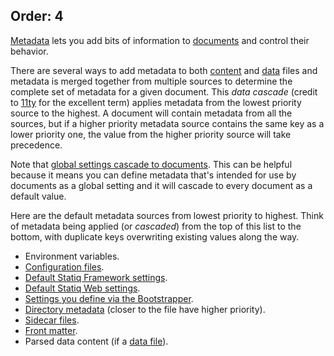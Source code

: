 Order: 4
---
[Metadata](xref:documents-and-metadata#about-metadata) lets you add bits of information to [documents](xref:documents-and-metadata) and control their behavior.

There are several ways to add metadata to both [content](xref:web-content) and [data](xref:web-data) files and metadata is merged together from multiple sources to determine the complete set of metadata for a given document. This _data cascade_ (credit to [11ty](https://www.11ty.dev/docs/data-cascade/) for the excellent term) applies metadata from the lowest priority source to the highest. A document will contain metadata from all the sources, but if a higher priority metadata source contains the same key as a lower priority one, the value from the higher priority source will take precedence.

Note that [global settings cascade to documents](xref:settings#cascade-to-documents). This can be helpful because it means you can define metadata that's intended for use by documents as a global setting and it will cascade to every document as a default value.

Here are the default metadata sources from lowest priority to highest. Think of metadata being applied (or _cascaded_) from the top of this list to the bottom, with duplicate keys overwriting existing values along the way.

- Environment variables.
- [Configuration files](xref:settings#configuration-files).
- [Default Statiq Framework settings](xref:settings).
- [Default Statiq Web settings](xref:web-settings).
- [Settings you define via the Bootstrapper](xref:specifying-settings).
- [Directory metadata](xref:web-directory-metadata) (closer to the file have higher priority).
- [Sidecar files](xref:web-sidecar-files).
- [Front matter](xref:web-front-matter).
- Parsed data content (if a [data file](xref:web-data)).
